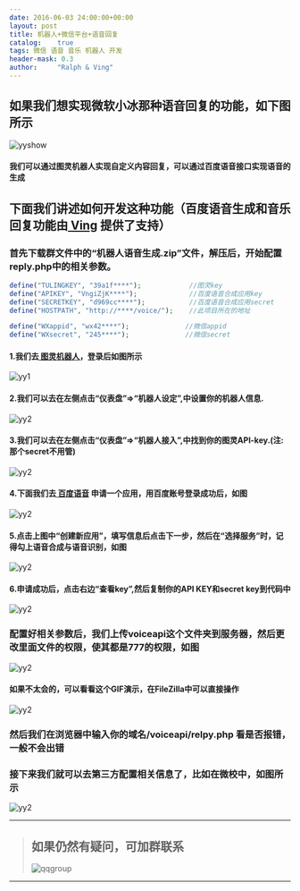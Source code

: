 ```yaml
---
date: 2016-06-03 24:00:00+00:00
layout: post
title: 机器人+微信平台+语音回复
catalog:    true
tags: 微信 语音 音乐 机器人 开发
header-mask: 0.3
author:     "Ralph & Ving"
---
```


## 如果我们想实现微软小冰那种语音回复的功能，如下图所示
![yyshow](/img/blog/yuyin-show.png)

#### 我们可以通过图灵机器人实现自定义内容回复，可以通过百度语音接口实现语音的生成

## 下面我们讲述如何开发这种功能（百度语音生成和音乐回复功能由[ Ving](http://mos.wzmos.cn/blog/) 提供了支持）

### 首先下载群文件中的“机器人语音生成.zip”文件，解压后，开始配置reply.php中的相关参数。

```php
define("TULINGKEY", "39a1f****");            //图灵key
define("APIKEY", "VngiZjK****");             //百度语音合成应用key
define("SECRETKEY", "d969cc****");           //百度语音合成应用secret
define("HOSTPATH", "http://****/voice/");    //此项目所在的地址

define("WXappid", "wx42****");              //微信appid
define("WXsecret", "245****"); 			 	//微信secret

```

#### 1.我们去[ 图灵机器人](http://www.tuling123.com/)，登录后如图所示
![yy1](/img/blog/yuyin-1.JPG)

#### 2.我们可以去在左侧点击“仪表盘”=>“机器人设定”,中设置你的机器人信息.
![yy2](/img/blog/yuyin-2.JPG)

#### 3.我们可以去在左侧点击“仪表盘”=>“机器人接入”,中找到你的图灵API-key.(注:那个secret不用管)
![yy2](/img/blog/yuyin-3.JPG)

#### 4.下面我们去[ 百度语音]( http://yuyin.baidu.com/) 申请一个应用，用百度账号登录成功后，如图
![yy2](/img/blog/yuyin-4.JPG)

#### 5.点击上图中“创建新应用”，填写信息后点击下一步，然后在“选择服务”时，记得勾上语音合成与语音识别，如图
![yy2](/img/blog/yuyin-5.JPG)

#### 6.申请成功后，点击右边“查看key”,然后复制你的API KEY和secret key到代码中
![yy2](/img/blog/yuyin-6.JPG)

### 配置好相关参数后，我们上传voiceapi这个文件夹到服务器，然后更改里面文件的权限，使其都是777的权限，如图
![yy2](/img/blog/yuyin-7.JPG)

#### 如果不太会的，可以看看这个GIF演示，在FileZilla中可以直接操作
![yy2](/img/blog/yuyin.gif)

### 然后我们在浏览器中输入你的域名/voiceapi/relpy.php 看是否报错，一般不会出错

### 接下来我们就可以去第三方配置相关信息了，比如在微校中，如图所示
![yy2](/img/blog/yuyin-8.JPG)

___
>## 如果仍然有疑问，可加群联系
>![qqgroup](/img/blog/qqgroup.jpg)
___
















